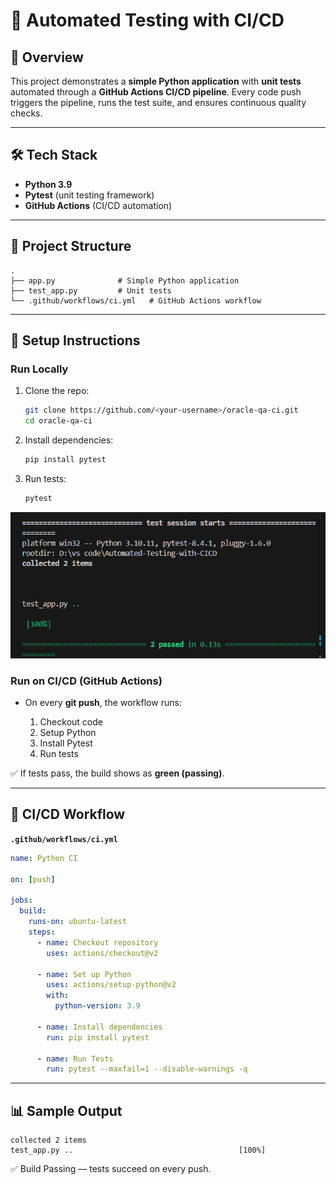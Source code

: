 # 📘 Automated Testing with CI/CD

## 📌 Overview

This project demonstrates a **simple Python application** with **unit tests** automated through a **GitHub Actions CI/CD pipeline**.
Every code push triggers the pipeline, runs the test suite, and ensures continuous quality checks.

---

## 🛠 Tech Stack

* **Python 3.9**
* **Pytest** (unit testing framework)
* **GitHub Actions** (CI/CD automation)

---

## 📂 Project Structure

```
.
├── app.py              # Simple Python application
├── test_app.py         # Unit tests
└── .github/workflows/ci.yml   # GitHub Actions workflow
```

---

## 🚀 Setup Instructions

### Run Locally

1. Clone the repo:

   ```bash
   git clone https://github.com/<your-username>/oracle-qa-ci.git
   cd oracle-qa-ci
   ```
2. Install dependencies:

   ```bash
   pip install pytest
   ```
3. Run tests:

   ```bash
   pytest
   ```
![Screenshots](Screenshots/image.png)
### Run on CI/CD (GitHub Actions)

* On every **git push**, the workflow runs:

  1. Checkout code
  2. Setup Python
  3. Install Pytest
  4. Run tests

✅ If tests pass, the build shows as **green (passing)**.

---

## 🔄 CI/CD Workflow

**`.github/workflows/ci.yml`**

```yaml
name: Python CI

on: [push]

jobs:
  build:
    runs-on: ubuntu-latest
    steps:
      - name: Checkout repository
        uses: actions/checkout@v2

      - name: Set up Python
        uses: actions/setup-python@v2
        with:
          python-version: 3.9

      - name: Install dependencies
        run: pip install pytest

      - name: Run Tests
        run: pytest --maxfail=1 --disable-warnings -q
```

---

## 📊 Sample Output

```
collected 2 items
test_app.py ..                                     [100%]
```

✅ Build Passing — tests succeed on every push.
